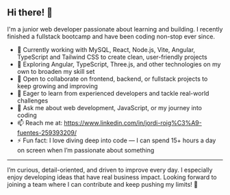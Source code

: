 ## Hi there! 👋

I'm a junior web developer passionate about learning and building. I recently finished a fullstack bootcamp and have been coding non-stop ever since.

- 🔭 Currently working with MySQL, React, Node.js, Vite, Angular, TypeScript and Tailwind CSS to create clean, user-friendly projects  
- 🌱 Exploring Angular, TypeScript, Three.js, and other technologies on my own to broaden my skill set  
- 👯 Open to collaborate on frontend, backend, or fullstack projects to keep growing and improving  
- 🤔 Eager to learn from experienced developers and tackle real-world challenges  
- 💬 Ask me about web development, JavaScript, or my journey into coding  
- 📫 Reach me at: https://www.linkedin.com/in/jordi-roig%C3%A9-fuentes-259393209/   
- ⚡ Fun fact: I love diving deep into code — I can spend 15+ hours a day on screen when I’m passionate about something

---

I’m curious, detail-oriented, and driven to improve every day.
I especially enjoy developing ideas that have real business impact.
Looking forward to joining a team where I can contribute and keep pushing my limits! 🚀
